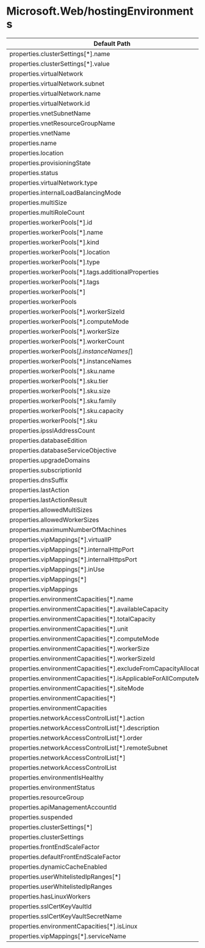 # Microsoft.Web/hostingEnvironments

| Default Path | Alias |
|---|---|
| properties.clusterSettings[*].name | Microsoft.Web/hostingEnvironments/clusterSettings[*].name |
| properties.clusterSettings[*].value | Microsoft.Web/hostingEnvironments/clusterSettings[*].value |
| properties.virtualNetwork | Microsoft.Web/hostingEnvironments/virtualNetwork |
| properties.virtualNetwork.subnet | Microsoft.Web/hostingEnvironments/virtualNetwork.subnet |
| properties.virtualNetwork.name | Microsoft.Web/hostingEnvironments/virtualNetwork.name |
| properties.virtualNetwork.id | Microsoft.Web/hostingEnvironments/virtualNetwork.id |
| properties.vnetSubnetName | Microsoft.Web/hostingEnvironments/vnetSubnetName |
| properties.vnetResourceGroupName | Microsoft.Web/hostingEnvironments/vnetResourceGroupName |
| properties.vnetName | Microsoft.Web/hostingEnvironments/vnetName |
| properties.name | Microsoft.Web/hostingEnvironments/name |
| properties.location | Microsoft.Web/hostingEnvironments/location |
| properties.provisioningState | Microsoft.Web/hostingEnvironments/provisioningState |
| properties.status | Microsoft.Web/hostingEnvironments/status |
| properties.virtualNetwork.type | Microsoft.Web/hostingEnvironments/virtualNetwork.type |
| properties.internalLoadBalancingMode | Microsoft.Web/hostingEnvironments/internalLoadBalancingMode |
| properties.multiSize | Microsoft.Web/hostingEnvironments/multiSize |
| properties.multiRoleCount | Microsoft.Web/hostingEnvironments/multiRoleCount |
| properties.workerPools[*].id | Microsoft.Web/hostingEnvironments/workerPools[*].id |
| properties.workerPools[*].name | Microsoft.Web/hostingEnvironments/workerPools[*].name |
| properties.workerPools[*].kind | Microsoft.Web/hostingEnvironments/workerPools[*].kind |
| properties.workerPools[*].location | Microsoft.Web/hostingEnvironments/workerPools[*].location |
| properties.workerPools[*].type | Microsoft.Web/hostingEnvironments/workerPools[*].type |
| properties.workerPools[*].tags.additionalProperties | Microsoft.Web/hostingEnvironments/workerPools[*].tags.additionalProperties |
| properties.workerPools[*].tags | Microsoft.Web/hostingEnvironments/workerPools[*].tags |
| properties.workerPools[*] | Microsoft.Web/hostingEnvironments/workerPools[*] |
| properties.workerPools | Microsoft.Web/hostingEnvironments/workerPools |
| properties.workerPools[*].workerSizeId | Microsoft.Web/hostingEnvironments/workerPools[*].workerSizeId |
| properties.workerPools[*].computeMode | Microsoft.Web/hostingEnvironments/workerPools[*].computeMode |
| properties.workerPools[*].workerSize | Microsoft.Web/hostingEnvironments/workerPools[*].workerSize |
| properties.workerPools[*].workerCount | Microsoft.Web/hostingEnvironments/workerPools[*].workerCount |
| properties.workerPools[*].instanceNames[*] | Microsoft.Web/hostingEnvironments/workerPools[*].instanceNames[*] |
| properties.workerPools[*].instanceNames | Microsoft.Web/hostingEnvironments/workerPools[*].instanceNames |
| properties.workerPools[*].sku.name | Microsoft.Web/hostingEnvironments/workerPools[*].sku.name |
| properties.workerPools[*].sku.tier | Microsoft.Web/hostingEnvironments/workerPools[*].sku.tier |
| properties.workerPools[*].sku.size | Microsoft.Web/hostingEnvironments/workerPools[*].sku.size |
| properties.workerPools[*].sku.family | Microsoft.Web/hostingEnvironments/workerPools[*].sku.family |
| properties.workerPools[*].sku.capacity | Microsoft.Web/hostingEnvironments/workerPools[*].sku.capacity |
| properties.workerPools[*].sku | Microsoft.Web/hostingEnvironments/workerPools[*].sku |
| properties.ipsslAddressCount | Microsoft.Web/hostingEnvironments/ipsslAddressCount |
| properties.databaseEdition | Microsoft.Web/hostingEnvironments/databaseEdition |
| properties.databaseServiceObjective | Microsoft.Web/hostingEnvironments/databaseServiceObjective |
| properties.upgradeDomains | Microsoft.Web/hostingEnvironments/upgradeDomains |
| properties.subscriptionId | Microsoft.Web/hostingEnvironments/subscriptionId |
| properties.dnsSuffix | Microsoft.Web/hostingEnvironments/dnsSuffix |
| properties.lastAction | Microsoft.Web/hostingEnvironments/lastAction |
| properties.lastActionResult | Microsoft.Web/hostingEnvironments/lastActionResult |
| properties.allowedMultiSizes | Microsoft.Web/hostingEnvironments/allowedMultiSizes |
| properties.allowedWorkerSizes | Microsoft.Web/hostingEnvironments/allowedWorkerSizes |
| properties.maximumNumberOfMachines | Microsoft.Web/hostingEnvironments/maximumNumberOfMachines |
| properties.vipMappings[*].virtualIP | Microsoft.Web/hostingEnvironments/vipMappings[*].virtualIP |
| properties.vipMappings[*].internalHttpPort | Microsoft.Web/hostingEnvironments/vipMappings[*].internalHttpPort |
| properties.vipMappings[*].internalHttpsPort | Microsoft.Web/hostingEnvironments/vipMappings[*].internalHttpsPort |
| properties.vipMappings[*].inUse | Microsoft.Web/hostingEnvironments/vipMappings[*].inUse |
| properties.vipMappings[*] | Microsoft.Web/hostingEnvironments/vipMappings[*] |
| properties.vipMappings | Microsoft.Web/hostingEnvironments/vipMappings |
| properties.environmentCapacities[*].name | Microsoft.Web/hostingEnvironments/environmentCapacities[*].name |
| properties.environmentCapacities[*].availableCapacity | Microsoft.Web/hostingEnvironments/environmentCapacities[*].availableCapacity |
| properties.environmentCapacities[*].totalCapacity | Microsoft.Web/hostingEnvironments/environmentCapacities[*].totalCapacity |
| properties.environmentCapacities[*].unit | Microsoft.Web/hostingEnvironments/environmentCapacities[*].unit |
| properties.environmentCapacities[*].computeMode | Microsoft.Web/hostingEnvironments/environmentCapacities[*].computeMode |
| properties.environmentCapacities[*].workerSize | Microsoft.Web/hostingEnvironments/environmentCapacities[*].workerSize |
| properties.environmentCapacities[*].workerSizeId | Microsoft.Web/hostingEnvironments/environmentCapacities[*].workerSizeId |
| properties.environmentCapacities[*].excludeFromCapacityAllocation | Microsoft.Web/hostingEnvironments/environmentCapacities[*].excludeFromCapacityAllocation |
| properties.environmentCapacities[*].isApplicableForAllComputeModes | Microsoft.Web/hostingEnvironments/environmentCapacities[*].isApplicableForAllComputeModes |
| properties.environmentCapacities[*].siteMode | Microsoft.Web/hostingEnvironments/environmentCapacities[*].siteMode |
| properties.environmentCapacities[*] | Microsoft.Web/hostingEnvironments/environmentCapacities[*] |
| properties.environmentCapacities | Microsoft.Web/hostingEnvironments/environmentCapacities |
| properties.networkAccessControlList[*].action | Microsoft.Web/hostingEnvironments/networkAccessControlList[*].action |
| properties.networkAccessControlList[*].description | Microsoft.Web/hostingEnvironments/networkAccessControlList[*].description |
| properties.networkAccessControlList[*].order | Microsoft.Web/hostingEnvironments/networkAccessControlList[*].order |
| properties.networkAccessControlList[*].remoteSubnet | Microsoft.Web/hostingEnvironments/networkAccessControlList[*].remoteSubnet |
| properties.networkAccessControlList[*] | Microsoft.Web/hostingEnvironments/networkAccessControlList[*] |
| properties.networkAccessControlList | Microsoft.Web/hostingEnvironments/networkAccessControlList |
| properties.environmentIsHealthy | Microsoft.Web/hostingEnvironments/environmentIsHealthy |
| properties.environmentStatus | Microsoft.Web/hostingEnvironments/environmentStatus |
| properties.resourceGroup | Microsoft.Web/hostingEnvironments/resourceGroup |
| properties.apiManagementAccountId | Microsoft.Web/hostingEnvironments/apiManagementAccountId |
| properties.suspended | Microsoft.Web/hostingEnvironments/suspended |
| properties.clusterSettings[*] | Microsoft.Web/hostingEnvironments/clusterSettings[*] |
| properties.clusterSettings | Microsoft.Web/hostingEnvironments/clusterSettings |
| properties.frontEndScaleFactor | Microsoft.Web/hostingEnvironments/frontEndScaleFactor |
| properties.defaultFrontEndScaleFactor | Microsoft.Web/hostingEnvironments/defaultFrontEndScaleFactor |
| properties.dynamicCacheEnabled | Microsoft.Web/hostingEnvironments/dynamicCacheEnabled |
| properties.userWhitelistedIpRanges[*] | Microsoft.Web/hostingEnvironments/userWhitelistedIpRanges[*] |
| properties.userWhitelistedIpRanges | Microsoft.Web/hostingEnvironments/userWhitelistedIpRanges |
| properties.hasLinuxWorkers | Microsoft.Web/hostingEnvironments/hasLinuxWorkers |
| properties.sslCertKeyVaultId | Microsoft.Web/hostingEnvironments/sslCertKeyVaultId |
| properties.sslCertKeyVaultSecretName | Microsoft.Web/hostingEnvironments/sslCertKeyVaultSecretName |
| properties.environmentCapacities[*].isLinux | Microsoft.Web/hostingEnvironments/environmentCapacities[*].isLinux |
| properties.vipMappings[*].serviceName | Microsoft.Web/hostingEnvironments/vipMappings[*].serviceName |

